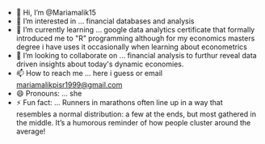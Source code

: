 - 👋 Hi, I’m @Mariamalik15
- 👀 I’m interested in ... financial databases and analysis
- 🌱 I’m currently learning ... google data analytics certificate that formally introduced me to "R" programming although for my economics masters degree i have uses it occasionally when learning about econometrics
- 💞️ I’m looking to collaborate on ... financial analysis to furthur reveal data driven insights about today's dynamic economies.
- 📫 How to reach me ... here i guess or email mariamalikpisr1999@gmail.com
- 😄 Pronouns: ... she
- ⚡ Fun fact: ...  Runners in marathons often line up in a way that resembles a normal distribution: a few at the ends, but most gathered in the middle. It’s a humorous reminder of how people cluster around the average!


<!---
Mariamalik15/Mariamalik15 is a ✨ special ✨ repository because its `README.md` (this file) appears on your GitHub profile.
You can click the Preview link to take a look at your changes.
--->
